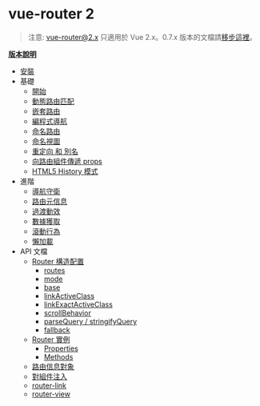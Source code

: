 
# vue-router 2
<!--email_off-->
> 注意: vue-router@2.x 只適用於 Vue 2.x。0.7.x 版本的文檔請[移步這裡](https://github.com/vuejs/vue-router/tree/1.0/docs/zh-tw)。
<!--/email_off-->
**[版本說明](https://github.com/vuejs/vue-router/releases)**

- [安裝](installation.md)
- 基礎
  - [開始](essentials/getting-started.md)
  - [動態路由匹配](essentials/dynamic-matching.md)
  - [嵌套路由](essentials/nested-routes.md)
  - [編程式導航](essentials/navigation.md)
  - [命名路由](essentials/named-routes.md)
  - [命名視圖](essentials/named-views.md)
  - [重定向 和 別名](essentials/redirect-and-alias.md)
  - [向路由組件傳遞 props](essentials/passing-props.md)
  - [HTML5 History 模式](essentials/history-mode.md)
- 進階
  - [導航守衛](advanced/navigation-guards.md)
  - [路由元信息](advanced/meta.md)
  - [過渡動效](advanced/transitions.md)
  - [數據獲取](advanced/data-fetching.md)
  - [滾動行為](advanced/scroll-behavior.md)
  - [懶加載](advanced/lazy-loading.md)
- API 文檔
  - [Router 構造配置](api/options.md)
    - [routes](api/options.md#routes)
    - [mode](api/options.md#mode)
    - [base](api/options.md#base)
    - [linkActiveClass](api/options.md#linkactiveclass)
    - [linkExactActiveClass](api/options.md#linkexactactiveclass)
    - [scrollBehavior](api/options.md#scrollbehavior)
    - [parseQuery / stringifyQuery](api/options.md#parsequery--stringifyquery)
    - [fallback](api/options.md#fallback)
  - [Router 實例](api/router-instance.md)
    - [Properties](api/router-instance.md#properties)
    - [Methods](api/router-instance.md#methods)
  - [路由信息對象](api/route-object.md)
  - [對組件注入](api/component-injections.md)
  - [router-link](api/router-link.md)
  - [router-view](api/router-view.md)
